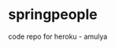 # springpeople
code repo for heroku - amulya

<!--This Activator template gets you started building java app  -->

<!--[![Deploy to Heroku](https://www.herokucdn.com/deploy/button.png)](https://heroku.com/deploy)
-->
